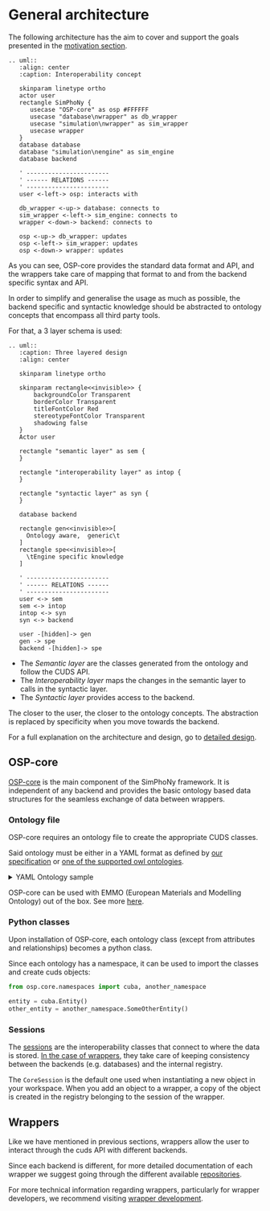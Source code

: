 # General architecture
The following architecture has the aim to cover and support the goals presented in the [motivation section](./motivation.md).

```eval_rst
.. uml::
   :align: center
   :caption: Interoperability concept

   skinparam linetype ortho
   actor user
   rectangle SimPhoNy {
      usecase "OSP-core" as osp #FFFFFF
      usecase "database\nwrapper" as db_wrapper
      usecase "simulation\nwrapper" as sim_wrapper
      usecase wrapper
   }
   database database
   database "simulation\nengine" as sim_engine
   database backend

   ' -----------------------
   ' ------ RELATIONS ------
   ' -----------------------
   user <-left-> osp: interacts with

   db_wrapper <-up-> database: connects to
   sim_wrapper <-left-> sim_engine: connects to
   wrapper <-down-> backend: connects to

   osp <-up-> db_wrapper: updates
   osp <-left-> sim_wrapper: updates
   osp <-down-> wrapper: updates
```

As you can see, OSP-core provides the standard data format and API,
and the wrappers take care of mapping that format to and from the backend specific syntax and API.

In order to simplify and generalise the usage as much as possible, the backend 
specific and syntactic knowledge should be abstracted to ontology concepts 
that encompass all third party tools.

For that, a 3 layer schema is used:

```eval_rst
.. uml::
   :caption: Three layered design
   :align: center

   skinparam linetype ortho
   
   skinparam rectangle<<invisible>> {
       backgroundColor Transparent
       borderColor Transparent
       titleFontColor Red
       stereotypeFontColor Transparent
       shadowing false
   }
   Actor user
   
   rectangle "semantic layer" as sem {
   }

   rectangle "interoperability layer" as intop {
   }

   rectangle "syntactic layer" as syn { 
   }
    
   database backend
  
   rectangle gen<<invisible>>[
     Ontology aware,  generic\t
   ]
   rectangle spe<<invisible>>[
     \tEngine specific knowledge
   ]

   ' -----------------------
   ' ------ RELATIONS ------
   ' -----------------------
   user <-> sem
   sem <-> intop
   intop <-> syn
   syn <-> backend

   user -[hidden]-> gen
   gen -> spe
   backend -[hidden]-> spe
```

- The *Semantic layer* are the classes generated from the ontology and follow the CUDS API.
- The *Interoperability layer* maps the changes in the semantic layer to calls in the syntactic layer.
- The *Syntactic layer* provides access to the backend.

The closer to the user, the closer to the ontology concepts.
The abstraction is replaced by specificity when you move towards the backend.

For a full explanation on the architecture and design, go to [detailed design](./detailed_design.md).

## OSP-core
[OSP-core](https://github.com/simphony/osp-core) is the main component of the SimPhoNy framework.
It is independent of any backend and provides the basic ontology based data structures for the seamless exchange of data between wrappers.

### Ontology file
OSP-core requires an ontology file to create the appropriate CUDS classes.

Said ontology must be either in a YAML format as defined by [our specification](yaml.md)
or [one of the supported owl ontologies](owl.md).

<details>
  <summary>YAML Ontology sample</summary>
  The following is an excerpt from the `city.ontology.yml` in osp-core.

  ```yaml
    ---
    version: "0.0.3"

    namespace: "city"

    ontology:

      encloses:
        subclass_of:
        - cuba.activeRelationship
        inverse: city.isEnclosedBy

      isEnclosedBy:
        subclass_of:
        - cuba.passiveRelationship
        inverse: city.encloses

      hasInhabitant:
        subclass_of:
        - city.encloses

      ################

      CityWrapper:
        subclass_of:
        - cuba.Wrapper
        - city.hasPart:
            range: city.City
            cardinality: 1+
            exclusive: false

      ################

      City:
        subclass_of:
        - city.PopulatedPlace
        - city.hasPart:
            range: city.Neighborhood
            cardinality: many
            exclusive: true
        - city.isPartOf:
            range: city.CityWrapper
            cardinality: 0-1
            exclusive: true
        - city.hasMajor:
            range: city.Citizen
            cardinality: 0-1
            exclusive: true

      Building:
        subclass_of:
        - city.ArchitecturalStructure
        - city.hasPart:
            range: city.Address
            cardinality: 1
            exclusive: false
        - city.hasPart:
            range: city.Floor
            cardinality: many
            exclusive: false
        - city.isPartOf:
            range: city.Street
            cardinality: 1
            exclusive: true

      Citizen:
        subclass_of:
        - city.Person
  ```
</details>

OSP-core can be used with EMMO (European Materials and Modelling Ontology) out of the box.
See more [here](ontologies_included.md).

### Python classes
Upon installation of OSP-core, each ontology class (except from attributes and relationships) becomes a python class.

Since each ontology has a namespace, it can be used to import the classes and create cuds objects:

```py
from osp.core.namespaces import cuba, another_namespace

entity = cuba.Entity()
other_entity = another_namespace.SomeOtherEntity()
```

### Sessions
The [sessions](./detailed_design.md#session) are the interoperability classes that connect to where the data is stored. 
[In the case of wrappers](./wrapper_development.md#coding), they take care of keeping consistency between the backends (e.g. databases) and the internal registry.

The `CoreSession` is the default one used when instantiating a new object in your workspace. When you add an object to a wrapper, a copy of the object is created in the registry belonging to the session of the wrapper.

## Wrappers
Like we have mentioned in previous sections, wrappers allow the user to interact 
through the cuds API with different backends.

Since each backend is different, for more detailed documentation of each wrapper
we suggest going through the different available [repositories](https://gitlab.cc-asp.fraunhofer.de/simphony/wrappers/).

For more technical information regarding wrappers, particularly for wrapper developers, 
we recommend visiting [wrapper development](./wrapper_development.md).

